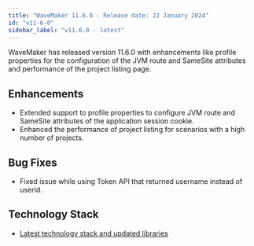 ```yaml
---
title: "WaveMaker 11.6.0 - Release date: 22 January 2024"
id: "v11-6-0"
sidebar_label: "v11.6.0 - latest"
---
```


WaveMaker has released version 11.6.0 with enhancements like profile properties for the configuration of the JVM route and SameSite attributes and performance of the project listing page.
## Enhancements

- Extended support to profile properties to configure JVM route and SameSite attributes of the application session cookie.
- Enhanced the performance of project listing for scenarios with a high number of projects.

## Bug Fixes

- Fixed issue while using Token API that returned username instead of userid.

## Technology Stack

- [Latest technology stack and updated libraries](/learn/wavemaker-release-notes#technology-stack)
